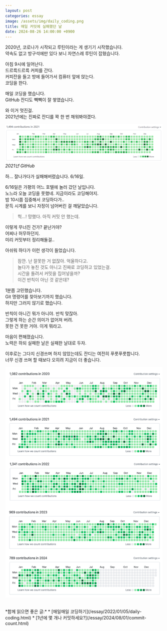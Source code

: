 ```yaml
---
layout: post
categories: essay
image: /assets/img/daily_coding.png
title: 매일 커밋에 실패했던 날
date: 2024-08-26 14:00:00 +0900
---
```


2020년, 코로나가 시작되고 루틴이라는 게 생기기 시작했습니다.  
약속도 없고 방구석에만 있다 보니 자연스레 루틴이 잡혔습니다.

아침 9시에 일어난다.  
드르륵드르륵 커피를 간다.  
커피잔을 들고 방에 들어가서 컴퓨터 앞에 앉는다.  
코딩을 한다.

매일 코딩을 했습니다.  
GitHub 잔디도 빽빽이 잘 쌓였습니다.

와 이거 멋진걸.  
2021년에는 진짜로 잔디를 꽉 한 번 채워봐야겠다.

![2021년 커밋 기록](/assets/img/daily_coding.png)  
*2021년 GitHub*

하... 잘나가다가 실패해버렸습니다. 6/16일.

6/16일은 가평의 어느 호텔에 놀러 갔던 날입니다.  
노느라 오늘 코딩을 못했네. 지금이라도 코딩해야지.  
밤 10시쯤 집중해서 코딩하다가..  
문득 시계를 보니 자정이 넘어버린 걸 깨달았습니다.

> 헉...! 망했다. 아직 커밋 안 했는데.  

이렇게 무너진 건가? 끝난거야?  
어찌나 허무하던지.  
미리 커밋부터 정리해둘걸..

아쉬워 하다가 이런 생각이 들었습니다.
> 잠깐. 난 잘못한 거 없잖아. 억울하다고.  
놀다가 놓친 것도 아니고 진짜로 코딩하고 있었는걸.  
시간을 돌려서 커밋을 집어넣을까?  
이건 반칙이 아닌 것 같은데?

1분쯤 고민했습니다.  
Git 명령어를 찾아보기까지 했습니다.  
하지만 그러지 않기로 했습니다.

반칙이 아니긴 뭐가 아니야. 반칙 맞잖아.  
그렇게 하는 순간 의미가 없어져 버려.  
못한 건 못한 거야. 이게 뭐라고.

마음이 편해졌습니다.  
노력은 하되 실패한 날은 실패한 날대로 두자.  

이후로는 그다지 신경쓰며 하지 않았는데도 잔디는 여전히 푸릇푸릇합니다.  
너무 신경 쓰며 할 때보다 오히려 지금이 더 좋습니다.

![최근 5년간 커밋](/assets/img/commits.png)

<br>
*함께 읽으면 좋은 글:*
* [매일매일 코딩하기](/essay/2022/01/05/daily-coding.html)
* [1년에 몇 개나 커밋하세요?](/essay/2024/08/01/commit-count.html)